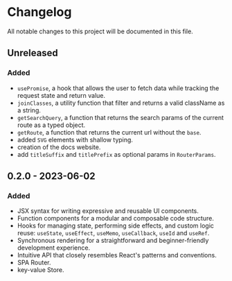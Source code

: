 # Changelog

All notable changes to this project will be documented in this file.

## Unreleased

### Added

- `usePromise`, a hook that allows the user to fetch data while tracking the request state and return value.
- `joinClasses`, a utility function that filter and returns a valid className as a string.
- `getSearchQuery`, a function that returns the search params of the current route as a typed object.
- `getRoute`, a function that returns the current url without the `base`.
- added `SVG` elements with shallow typing.
- creation of the docs website.
- add `titleSuffix` and `titlePrefix` as optional params in `RouterParams`.

## 0.2.0 - 2023-06-02

### Added

- JSX syntax for writing expressive and reusable UI components.
- Function components for a modular and composable code structure.
- Hooks for managing state, performing side effects, and custom logic reuse: `useState`, `useEffect`, `useMemo`, `useCallback`, `useId` and `useRef`.
- Synchronous rendering for a straightforward and beginner-friendly development experience.
- Intuitive API that closely resembles React's patterns and conventions.
- SPA Router.
- key-value Store.
